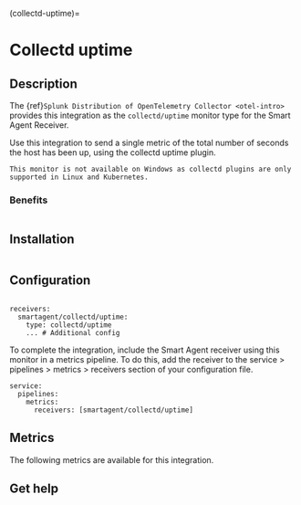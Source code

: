 (collectd-uptime)=

# Collectd uptime
<meta name="Description" content="Use this Splunk Observability Cloud integration for the Collectd Uptime monitor. See benefits, install, configuration, and metrics">

## Description

The {ref}`Splunk Distribution of OpenTelemetry Collector <otel-intro>` provides this integration as the `collectd/uptime` monitor type for the Smart Agent Receiver.

Use this integration to send a single metric of the total number of seconds the host has been up, using the collectd uptime plugin.

```{note}
This monitor is not available on Windows as collectd plugins are only supported in Linux and Kubernetes. 
```

### Benefits

```{include} /_includes/benefits.md
```

## Installation

```{include} /_includes/collector-installation-linux.md
```

## Configuration

```{include} /_includes/configuration.md
```

```
receivers:
  smartagent/collectd/uptime:
    type: collectd/uptime
    ... # Additional config
```

To complete the integration, include the Smart Agent receiver using this monitor in a metrics pipeline. To do this, add the receiver to the service > pipelines > metrics > receivers section of your configuration file.

```
service:
  pipelines:
    metrics:
      receivers: [smartagent/collectd/uptime]
```

## Metrics

The following metrics are available for this integration.

<div class="metrics-yaml"  url="https://raw.githubusercontent.com/signalfx/integrations/main/collectd-uptime/metrics.yaml"></div>

## Get help

```{include} /_includes/troubleshooting.md
```
